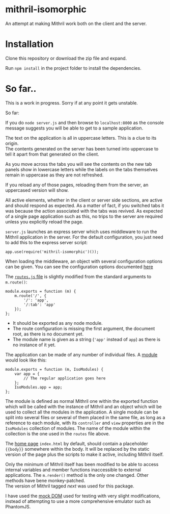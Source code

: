 mithril-isomorphic
==================

An attempt at making Mithril work both on the client and the server.

Installation
============

Clone this repository or download the zip file and expand.

Run `npm install` in the project folder to install the dependencies.

So far..
========

This is a work in progress.  Sorry if at any point it gets unstable.

So far:

If you do `node server.js` and then browse to `localhost:8000` as the console message suggests
you will be able to get to a sample application.  

The text on the application is all in uppercase letters.  This is a clue to its origin.  
The contents generated on the server has been turned into uppercase to tell it apart
from that generated on the client.

As you move across the tabs you will see the contents on the new tab panels show in lowercase letters 
while the labels on the tabs themselves remain in uppercase as they are not refreshed.

If you reload any of those pages, reloading them from the server, an uppercased version will show.

All active elements, whether in the client or server side sections, are active and should respond as expected.
As a matter of fact, if you switched tabs it was because the action associated with the tabs 
was revived.  As expected of a single page application such as this, no trips to the server are required
unless you explicitly reload the page.

`server.js` launches an express server which uses middleware to run the Mithril application in the server.
For the default configuration, you just need to add this to the express server script:

	app.use(require('mithril-isomorphic')());
	
When loading the middleware, an object with several configuration options can be given.	
You can see the configuration options documented [here](https://github.com/Satyam/mithril-isomorphic/blob/master/node_modules/mithril-isomorphic/isomithril.js#L125)

The [`routes.js` file](https://github.com/Satyam/mithril-isomorphic/blob/master/app/routes.js)
is slightly modified from the standard arguments to `m.route()`:

	module.exports = function (m) {
		m.route('/', {
			'/': 'app',
			'/:tab': 'app'
		});
	};

* It should be exported as any node module.  
* The route configuration is missing the first argument, the document root, as there is no document yet.
* The module name is given as a string (`'app'` instead of `app`) as there is no instance of it yet.

The application can be made of any number of individual files. 
A [module](https://github.com/Satyam/mithril-isomorphic/blob/master/app/app.js) would look like this:

	module.exports = function (m, IsoModules) {
		var app = {
			// The regular application goes here
		};
		IsoModules.app = app;
	};

The module is defined as normal Mithril one within the exported function which will be called with the instance of Mithril
and an object which will be used to collect all the modules in the application.
A single module can be split into several files or several of them placed in the same file, as long as a
reference to each module, with its `controller` and `view` properties are in the `IsoModules` collection of modules.
The name of the module within the collection is the one used in the `routes` file above.

The [home page](https://github.com/Satyam/mithril-isomorphic/blob/master/client/index.html)
`index.html` by default, should contain a placeholder `{{body}}` somewhere within the body.
It will be replaced by the static version of the page plus the  scripts to make it active, including Mithril itself.

Only the minimum of Mithril itself has been modified to be able to access internal variables and member
functions inaccessible to external applications.  The `m.render()` method is the only one changed.
Other methods have bene monkey-patched.   
The version of Mithril tagged *next* was used for this package.

I have used the [mock DOM](https://github.com/lhorie/mithril.js/blob/master/tests/mock.js) 
used for testing with very slight modifications, instead of attempting to use a more
comprehensive emulator such as PhantomJS.

